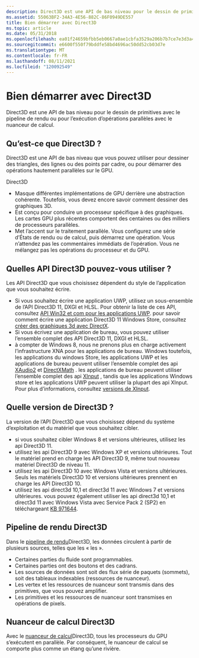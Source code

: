 ```yaml
---
description: Direct3D est une API de bas niveau pour le dessin de primitives avec le pipeline de rendu ou l’exécution d’opérations parallèles avec le nuanceur de calcul.
ms.assetid: 55063BF2-34A3-4E56-882C-86F0949DE557
title: Bien démarrer avec Direct3D
ms.topic: article
ms.date: 05/31/2018
ms.openlocfilehash: ea01f24659bfbb5eb0667a0ae1cbfa3529a206b7b7ce7e3d3a4388e71fabd571
ms.sourcegitcommit: e6600f550f79bddfe58bd4696ac50dd52cb03d7e
ms.translationtype: MT
ms.contentlocale: fr-FR
ms.lasthandoff: 08/11/2021
ms.locfileid: "120092549"
---
```

# <a name="getting-started-with-direct3d"></a>Bien démarrer avec Direct3D

Direct3D est une API de bas niveau pour le dessin de primitives avec le pipeline de rendu ou pour l’exécution d’opérations parallèles avec le nuanceur de calcul.

## <a name="what-is-direct3d"></a>Qu’est-ce que Direct3D ?

Direct3D est une API de bas niveau que vous pouvez utiliser pour dessiner des triangles, des lignes ou des points par cadre, ou pour démarrer des opérations hautement parallèles sur le GPU.

Direct3D

-   Masque différentes implémentations de GPU derrière une abstraction cohérente. Toutefois, vous devez encore savoir comment dessiner des graphiques 3D.
-   Est conçu pour conduire un processeur spécifique à des graphiques. Les cartes GPU plus récentes comportent des centaines ou des milliers de processeurs parallèles.
-   Met l’accent sur le traitement parallèle. Vous configurez une série d’États de rendu ou de calcul, puis démarrez une opération. Vous n’attendez pas les commentaires immédiats de l’opération. Vous ne mélangez pas les opérations du processeur et du GPU.

## <a name="which-direct3d-apis-can-you-use"></a>Quelles API Direct3D pouvez-vous utiliser ?

Les API Direct3D que vous choisissez dépendent du style de l’application que vous souhaitez écrire.

-   Si vous souhaitez écrire une application UWP, utilisez un sous-ensemble de l’API Direct3D 11, DXGI et HLSL. Pour obtenir la liste de ces API, consultez [API Win32 et com pour les applications UWP](/uwp/win32-and-com/win32-and-com-for-uwp-apps). pour savoir comment écrire une application Direct3D 11 Windows Store, consultez [créer des graphiques 3d avec DirectX](/previous-versions/windows/apps/hh465137(v=win.10)).
-   Si vous écrivez une application de bureau, vous pouvez utiliser l’ensemble complet des API Direct3D 11, DXGI et HLSL.
-   à compter de Windows 8, nous ne prenons plus en charge activement l’infrastructure XNA pour les applications de bureau. Windows toutefois, les applications du windows Store, les applications UWP et les applications de bureau peuvent utiliser l’ensemble complet des api [XAudio2](/windows/desktop/xaudio2/xaudio2-apis-portal) et [DirectXMath](/windows/desktop/dxmath/directxmath-portal) . les applications de bureau peuvent utiliser l’ensemble complet des api [XInput](/windows/desktop/xinput/xinput-game-controller-apis-portal) , tandis que les applications Windows store et les applications UWP peuvent utiliser la plupart des api XInput. Pour plus d’informations, consultez [versions de XInput](/windows/desktop/xinput/xinput-versions).

## <a name="which-direct3d-version"></a>Quelle version de Direct3D ?

La version de l’API Direct3D que vous choisissez dépend du système d’exploitation et du matériel que vous souhaitez cibler.

-   si vous souhaitez cibler Windows 8 et versions ultérieures, utilisez les api Direct3D 11.
-   utilisez les api Direct3D 9 avec Windows XP et versions ultérieures. Tout le matériel prend en charge les API Direct3D 9, même tout nouveau matériel Direct3D de niveau 11.
-   utilisez les api Direct3D 10 avec Windows Vista et versions ultérieures. Seuls les matériels Direct3D 10 et versions ultérieures prennent en charge les API Direct3D 10.
-   utilisez les api direct3d 10,1 et direct3d 11 avec Windows 7 et versions ultérieures. vous pouvez également utiliser les api direct3d 10,1 et direct3d 11 avec Windows Vista avec Service Pack 2 (SP2) en téléchargeant [KB 971644](https://support.microsoft.com/kb/971644).

## <a name="direct3d-rendering-pipeline"></a>Pipeline de rendu Direct3D

Dans le [pipeline de rendu](./direct3d11/overviews-direct3d-11-graphics-pipeline.md)Direct3D, les données circulent à partir de plusieurs sources, telles que les « les ».

-   Certaines parties du fluide sont programmables.
-   Certaines parties ont des boutons et des cadrans.
-   Les sources de données sont soit des flux série de paquets (sommets), soit des tableaux indexables (ressources de nuanceur).
-   Les vertex et les ressources de nuanceur sont transmis dans des primitives, que vous pouvez amplifier.
-   Les primitives et les ressources de nuanceur sont transmises en opérations de pixels.

## <a name="direct3d-compute-shader"></a>Nuanceur de calcul Direct3D

Avec le [nuanceur de calcul](./direct3d11/direct3d-11-advanced-stages-compute-shader.md)Direct3D, tous les processeurs du GPU s’exécutent en parallèle. Par conséquent, le nuanceur de calcul se comporte plus comme un étang qu’une rivière.
